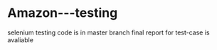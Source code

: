 # Amazon---testing
selenium testing code is in master branch
final report for test-case is avaliable
